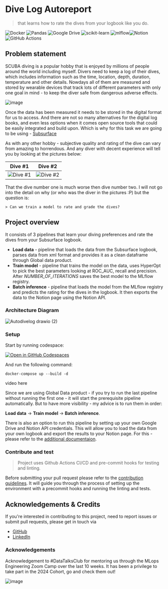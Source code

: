 
# Dive Log Autoreport

>  that learns how to rate the dives from your logbook like you do.

![Docker](https://img.shields.io/badge/docker-%230db7ed.svg?style=for-the-badge&logo=docker&logoColor=white)
![Pandas](https://img.shields.io/badge/pandas-%23150458.svg?style=for-the-badge&logo=pandas&logoColor=white)
![Google Drive](https://img.shields.io/badge/Google%20Drive-4285F4?style=for-the-badge&logo=googledrive&logoColor=white)
![scikit-learn](https://img.shields.io/badge/scikit--learn-%23F7931E.svg?style=for-the-badge&logo=scikit-learn&logoColor=white)
![mlflow](https://img.shields.io/badge/mlflow-%23d9ead3.svg?style=for-the-badge&logo=numpy&logoColor=blue)![Notion](https://img.shields.io/badge/Notion-%23000000.svg?style=for-the-badge&logo=notion&logoColor=white)
![GitHub Actions](https://img.shields.io/badge/github%20actions-%232671E5.svg?style=for-the-badge&logo=githubactions&logoColor=black)





## Problem statement

SCUBA diving is a popular hobby that is enjoyed by millions of people around the world including myself. Divers need to keep a log of their dives, which includes information such as the time, location, depth, duration, temperature and other details. Nowdays all of them are measured and stored by wearable devices that track lots of different parameters with only one goal in mind - to keep the diver safe from dangerous adverse effects. 

![image](https://github.com/user-attachments/assets/52d2ee9e-7a54-49d8-a44b-633aae10f34a)

Once the data has been measured it needs to be stored in the digital format for us to access. And there are not so many alternatives for the digital log books, and even less options when it comes open source tools that could be easily integrated and build upon.
Which is why for this task we are going to be using - [Subsurface](https://github.com/subsurface/subsurface)

As with any other hobby - subjective quality and rating of the dive can vary from amazing to horrendous. And any diver with decent experience will tell you by looking at the pictures below:

| Dive #1  | Dive #2 |
| ------------- | ------------- |
| ![Dive #1](https://github.com/alex-kolmakov/divelog-autoreport/assets/3127175/5d043a91-39bb-4b77-a49c-bd19b82cf04a) | ![Dive #2](https://github.com/alex-kolmakov/divelog-autoreport/assets/3127175/86bc990c-55e9-4c14-9db9-310b88b3c4bb)|


That the dive number one is much worse then dive number two.
I will not go into the detail on why (or who was the diver in the pictures :P) but the question is:

```
> Can we train a model to rate and grade the dives?
```


## Project overview

It consists of 3 pipelines that learn your diving preferences and rate the dives from your Subsurface logbook.

 - **Load data** - pipeline that loads the data from the Subsurface logbook, parses data from xml format and provides it as a clean dataframe through Global data product.
 - **Train model** - pipeline that trains the model on the data, uses HyperOpt to pick the best parameters looking at ROC_AUC, recall and precision. After *NUMBER_OF_ITERATIONS* saves the best model to the MLflow registry.
 - **Batch inference** - pipeline that loads the model from the MLflow registry and predicts the rating for the dives in the logbook. It then exports the data to the Notion page using the Notion API.

### Architecture Diagram

![Autodivelog drawio (2)](https://github.com/user-attachments/assets/7bdb24bb-8f9e-4eab-bfcc-e1de3473000e)


### Setup

Start by running codespace: 

<a href='https://codespaces.new/alex-kolmakov/divelog-autoreport'><img src='https://github.com/codespaces/badge.svg' alt='Open in GitHub Codespaces' style='max-width: 100%;'></a>

And run the following command:

```docker-compose up --build -d```

video here


Since we are using Global Data product - if you try to run the last pipeline without running the first one - it will start the prerequisite pipeline automatically. But to have more visibility - my advice is to run them in order: 

**Load data** -> **Train model** -> **Batch inference**.

There is also an option to run this pipeline by setting up your own Google Drive and Notion API credentials. This will allow you to load the data from your own logbook and export the results to your Notion page. For this - please refer to the [additional documentaion](./documentation/setup.md).


### Contribute and test

> Project uses Github Actions CI/CD and pre-commit hooks for testing and linting.

Before submitting your pull request please refer to the [contribution guidelines](./documentation/contribution.md). It will guide you through the process of setting up the environment with a precommit hooks and running the linting and tests.


## Acknowledgements & Credits

If you're interested in contributing to this project, need to report issues or submit pull requests, please get in touch via 
- [GitHub](https://github.com/alex-kolmakov)
- [LinkedIn](https://linkedin.com/in/aleksandr-kolmakov)


### Acknowledgements
Acknowledgement to #DataTalksClub for mentoring us through the MLops Engineering Zoom Camp over the last 10 weeks. It has been a privilege to take part in the  2024 Cohort, go and check them out!

![image](https://github.com/alex-kolmakov/divesite-species-analytics/assets/3127175/d6504180-31a9-4cb7-8cd0-26cd2d0a12ad)



